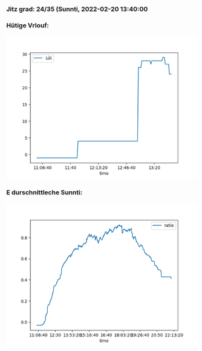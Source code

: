 ### Jitz grad: 24/35 (Sunnti, 2022-02-20 13:40:00

### Hütige Vrlouf:
![Graph](Today.png)

### E durschnittleche Sunnti:
![Graph](Sunnti.png)